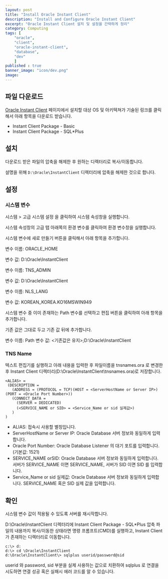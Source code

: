 ```yaml
---
layout: post
title: "Install Oracle Instant Client"
description: "Install and Configure Oracle Instant Client"
excerpt: "Oracle Instant Client 설치 및 설정을 간략하게 정리"
category: Computing
tags: [
    "oracle", 
    "client", 
    "oracle-instant-client", 
    "database",
    "dev"
    ]
published : true
banner_image: "icon/dev.png"
image:
---
```


## 파일 다운로드

[Oracle Instant Client](http://www.oracle.com/technetwork/database/features/instant-client/index-097480.html) 페이지에서 설치할 대상 OS 및 아키텍쳐가 기술된 링크를 클릭해서 아래 항목을 다운로드 받습니다.

* Instant Client Package - Basic 
* Instant Client Package - SQL*Plus

## 설치

다운로드 받은 파일의 압축을 해제한 후 원하는 디렉터리로 복사/이동합니다.

설명을 위해 `D:\Oracle\InstantClient` 디렉터리에 압축을 해제한 것으로 합니다.

## 설정 

### 시스템 변수

시스템 > 고급 시스템 설정 을 클릭하여 시스템 속성창을 실행합니다.

시스템 속성창의 고급 탭 아래쪽의 환경 변수를 클릭하여 환경 변수창을 실행합니다.

시스템 변수에 새로 만들기 버튼을 클릭해서 아래 항목을 추가합니다.

변수 이름: ORACLE_HOME

변수 값: D:\Oracle\InstantClient

변수 이름: TNS_ADMIN

변수 값: D:\Oracle\InstantClient

변수 이름: NLS_LANG

변수 값: KOREAN_KOREA.KO16MSWIN949

시스템 변수 중 이미 존재하는 Path 변수를 선택하고 편집 버튼을 클릭하여 아래 항목을 추가합니다.

기존 값은 그대로 두고 기존 값 뒤에 추가합니다.

변수 이름: Path
변수 값: <기존값은 유지>;D:\Oracle\InstantClient

### TNS Name

텍스트 편집기를 실행하고 아래 내용을 입력한 후 파일이름을 tnsnames.ora 로 변경한 후 Instant Client 디렉터리(D:\Oracle\InstantClient\tnsnames.ora)로 저장합니다.

```text
<ALIAS> =
 (DESCRIPTION =
   (ADDRESS = (PROTOCOL = TCP)(HOST = <ServerHostName or Server IP>)(PORT = <Oracle Port Number>))
   (CONNECT_DATA =
     (SERVER = DEDICATED)
     (<SERVICE_NAME or SID> = <Service_Name or sid 실제값>)
   )
)
```

* ALIAS: 접속시 사용할 별칭입니다.
* ServerHostName or Server IP: Oracle Database 서버 정보와 동일하게 입력합니다.
* Oracle Port Number: Oracle Database Listener 의 대기 포트를 입력합니다. (기본값: 1521)
* SERVICE_NAME orSID: Oracle Database 서버 정보와 동일하게 입력합니다. 서버가 SERVICE_NAME 이면 SERVICE_NAME, 서버가 SID 이면 SID 를 입력합니다.
* Service_Name or sid 실제값: Oracle Database 서버 정보와 동일하게 입력합니다. SERVICE_NAME 혹은 SID 실제 값을 입력합니다.

## 확인 

시스템 변수 값이 적용될 수 있도록 서버를 재시작합니다.

D:\Oracle\InstantClient 디렉터리에 Instant Client Package - SQL*Plus 압축 파일의 내용까지 복사/이동한 상태라면 명령 프롬프트(CMD)를 실행하고, Instant Client 가 존재하는 디렉터리로 이동합니다.

```text
c:\> d:
d:\> cd \Oracle\InstantClient
d:\Oracle\InstantClient\> sqlplus userid/password@sid
```

userid 와 password, sid 부분을 실제 사용하는 값으로 치환하여 sqlplus 로 연결을 시도하면 연결 성공 혹은 실패시 에러 코드를 알 수 있습니다.
